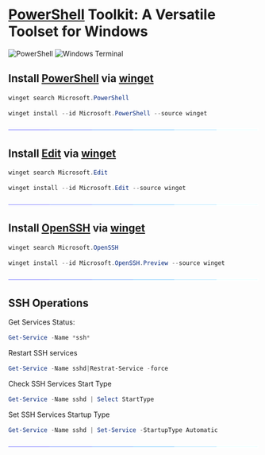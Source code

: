 # [PowerShell](https://learn.microsoft.com/en-us/powershell/) Toolkit: A Versatile Toolset for Windows
![PowerShell](https://img.shields.io/badge/PowerShell-%235391FE.svg?style=for-the-badge&logo=powershell&logoColor=white)
![Windows Terminal](https://img.shields.io/badge/Windows%20Terminal-%234D4D4D.svg?style=for-the-badge&logo=windows-terminal&logoColor=white)

## Install [PowerShell](https://github.com/PowerShell/PowerShell) via [winget](https://winget.run/)
```powershell
winget search Microsoft.PowerShell
```
```powershell
winget install --id Microsoft.PowerShell --source winget
```
<img src="https://github.com/cybersecurity-dev/cybersecurity-dev/blob/main/assets/bar.gif">

## Install [Edit](https://github.com/microsoft/edit) via [winget](https://winget.run/)

```powershell
winget search Microsoft.Edit
```
```powershell
winget install --id Microsoft.Edit --source winget
```
<img src="https://github.com/cybersecurity-dev/cybersecurity-dev/blob/main/assets/bar.gif">

## Install [OpenSSH](https://www.openssh.com/) via [winget](https://winget.run/)

```powershell
winget search Microsoft.OpenSSH
```
```powershell
winget install --id Microsoft.OpenSSH.Preview --source winget
```
<img src="https://github.com/cybersecurity-dev/cybersecurity-dev/blob/main/assets/bar.gif">

## SSH Operations
Get Services Status:
```powershell
Get-Service -Name *ssh*
```
Restart SSH services
```powershell
Get-Service -Name sshd|Restrat-Service -force
```

Check SSH Services Start Type
```powershell
Get-Service -Name sshd | Select StartType
```

Set SSH Services Startup Type
```powershell
Get-Service -Name sshd | Set-Service -StartupType Automatic
```
<img src="https://github.com/cybersecurity-dev/cybersecurity-dev/blob/main/assets/bar.gif">
